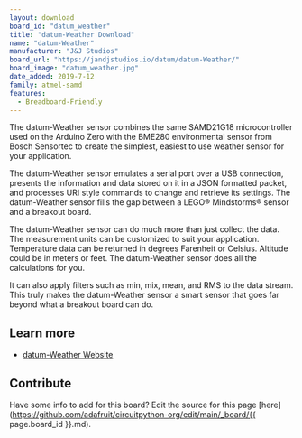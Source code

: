 ```yaml
---
layout: download
board_id: "datum_weather"
title: "datum-Weather Download"
name: "datum-Weather"
manufacturer: "J&J Studios"
board_url: "https://jandjstudios.io/datum/datum-Weather/"
board_image: "datum_weather.jpg"
date_added: 2019-7-12
family: atmel-samd
features:
  - Breadboard-Friendly
---
```


The datum-Weather sensor combines the same SAMD21G18 microcontroller used on the Arduino Zero with the BME280 environmental sensor from Bosch Sensortec to create the simplest, easiest to use weather sensor for your application.

The datum-Weather sensor emulates a serial port over a USB connection, presents the information and data stored on it in a JSON formatted packet, and processes URI style commands to change and retrieve its settings. The datum-Weather sensor fills the gap between a LEGO® Mindstorms® sensor and a breakout board.

The datum-Weather sensor can do much more than just collect the data. The measurement units can be customized to suit your application. Temperature data can be returned in degrees Farenheit or Celsius. Altitude could be in meters or feet. The datum-Weather sensor does all the calculations for you.

It can also apply filters such as min, mix, mean, and RMS to the data stream. This truly makes the datum-Weather sensor a smart sensor that goes far beyond what a breakout board can do.

## Learn more
* [datum-Weather Website](https://jandjstudios.io/datum/datum-Weather/)

## Contribute

Have some info to add for this board? Edit the source for this page [here](https://github.com/adafruit/circuitpython-org/edit/main/_board/{{ page.board_id }}.md).
